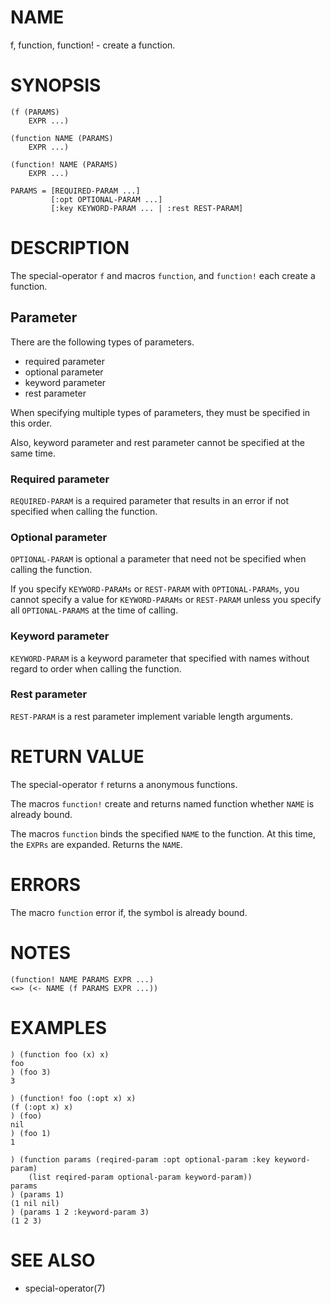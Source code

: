 # NAME
f, function, function! - create a function.

# SYNOPSIS

    (f (PARAMS)
        EXPR ...)
    
    (function NAME (PARAMS)
        EXPR ...)
    
    (function! NAME (PARAMS)
        EXPR ...)
    
    PARAMS = [REQUIRED-PARAM ...]
             [:opt OPTIONAL-PARAM ...]
             [:key KEYWORD-PARAM ... | :rest REST-PARAM]

# DESCRIPTION
The special-operator `f` and macros `function`, and `function!` each create a function.

## Parameter
There are the following types of parameters.

- required parameter
- optional parameter
- keyword parameter
- rest parameter

When specifying multiple types of parameters, they must be specified in this order.

Also, keyword parameter and rest parameter cannot be specified at the same time.

### Required parameter
`REQUIRED-PARAM` is a required parameter that results in an error if not specified when calling the function.

### Optional parameter
`OPTIONAL-PARAM` is optional a parameter that need not be specified when calling the function.

If you specify `KEYWORD-PARAMs` or `REST-PARAM` with `OPTIONAL-PARAMs`, you cannot specify a value for `KEYWORD-PARAMs` or `REST-PARAM` unless you specify all `OPTIONAL-PARAMS` at the time of calling.

### Keyword parameter
`KEYWORD-PARAM` is a keyword parameter that specified with names without regard to order when calling the function.

### Rest parameter
`REST-PARAM` is a rest parameter implement variable length arguments.

# RETURN VALUE
The special-operator `f` returns a anonymous functions.

The macros `function!` create and returns named function whether `NAME` is already bound.

The macros `function` binds the specified `NAME` to the function. At this time, the `EXPRs` are expanded. Returns the `NAME`.

# ERRORS
The macro `function` error if, the symbol is already bound.

# NOTES

    (function! NAME PARAMS EXPR ...)
    <=> (<- NAME (f PARAMS EXPR ...))

# EXAMPLES

    ) (function foo (x) x)
    foo
    ) (foo 3)
    3

    ) (function! foo (:opt x) x)
    (f (:opt x) x)
    ) (foo)
    nil
    ) (foo 1)
    1

    ) (function params (reqired-param :opt optional-param :key keyword-param)
        (list reqired-param optional-param keyword-param))
    params
    ) (params 1)
    (1 nil nil)
    ) (params 1 2 :keyword-param 3)
    (1 2 3)

# SEE ALSO
- special-operator(7)

